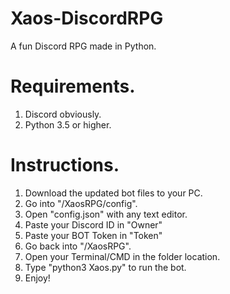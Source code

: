 # Xaos-DiscordRPG
A fun Discord RPG made in Python.

# Requirements.
1) Discord obviously.
2) Python 3.5 or higher.

# Instructions.
1) Download the updated bot files to your PC.
2) Go into "/XaosRPG/config".
3) Open "config.json" with any text editor.
4) Paste your Discord ID in "Owner"
5) Paste your BOT Token in "Token"
6) Go back into "/XaosRPG".
7) Open your Terminal/CMD in the folder location.
8) Type "python3 Xaos.py" to run the bot.
9) Enjoy!
